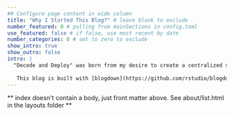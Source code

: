 ```yaml
---
## Configure page content in wide column
title: "Why I Started This Blog?" # leave blank to exclude
number_featured: 0 # pulling from mainSections in config.toml
use_featured: false # if false, use most recent by date
number_categories: 0 # set to zero to exclude
show_intro: true
show_outro: false
intro: |
  "Decode and Deploy" was born from my desire to create a centralized space where I can catalog my professional experiences and share them with others, especially newcomers and trainees in bioinformatics. This blog serves as both a personal knowledge repository and a resource for those who might be struggling with similar challenges in this field.
  
   This blog is built with [blogdown](https://github.com/rstudio/blogdown) and [Hugo](https://gohugo.io/), and deployed using [Netlify](https://www.netlify.com/). My blog posts are released under a [Creative Commons Attribution-ShareAlike 4.0 International License](https://creativecommons.org/licenses/by-sa/4.0/).
---
```


** index doesn't contain a body, just front matter above.
See about/list.html in the layouts folder **

